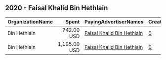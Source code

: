 ## 2020 - Faisal Khalid Bin Hethlain 
|OrganizationName|Spent|PayingAdvertiserNames|CreativeUrls|Impressions|Genders|AgeBrackets|CountryCodes|BillingAddresses|CandidateBallotInformation|
|:---|---:|:---|:---|---:|:---|:---|:---|:---|:---|
|Bin Hethlain|742.00 USD|[Faisal Khalid Bin Hethlain](2020/Faisal_Khalid_Bin_Hethlain.md)|[0](https://www.snap.com/political-ads/asset/ee9e80129de8f3512e7d64b9c1bc74f4652bc1ddf12108de3ea098411c0ef0e7?mediaType=mp4)|659,595||18+|kuwait|KW|Faisal Khalid Bin Hethlain|
|Bin Hethlain|1,195.00 USD|[Faisal Khalid Bin Hethlain](2020/Faisal_Khalid_Bin_Hethlain.md)|[0](https://www.snap.com/political-ads/asset/6c2ab1cb664bcccd5cb07ffe564a963e7de951ba1355468186149f6359c438ac?mediaType=jpeg)|406,328||18+|kuwait|KW|Faisal Khalid Bin Hethlain|
